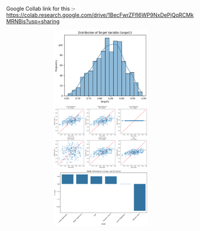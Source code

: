Google Collab link for this :-https://colab.research.google.com/drive/1BecFwrZFfI6WP9NxDePjQqRCMkMRNBis?usp=sharing

<p align="center">
  <img src="https://github.com/AnMaster15/LE_prediction/blob/main/Target1.png" width="50%" />
  <img src="https://github.com/AnMaster15/LE_prediction/blob/main/Eval_prediction.png" width="50%" />
  <img src="https://github.com/AnMaster15/LE_prediction/blob/main/R2_result.png" width="50%" />
</p>

